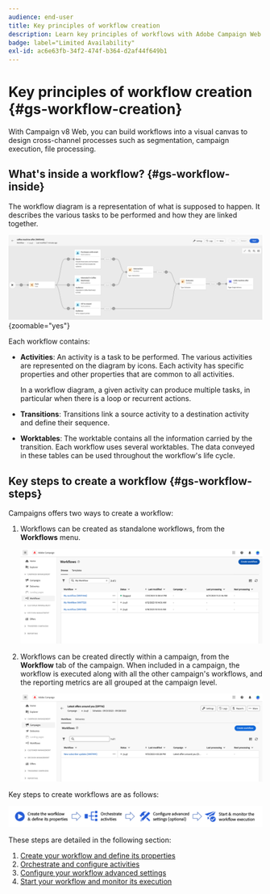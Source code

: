 ```yaml
---
audience: end-user
title: Key principles of workflow creation
description: Learn key principles of workflows with Adobe Campaign Web
badge: label="Limited Availability"
exl-id: ac6e63fb-34f2-474f-b364-d2af44f649b1
---
```


# Key principles of workflow creation {#gs-workflow-creation}

With Campaign v8 Web, you can build workflows into a visual canvas to design cross-channel processes such as segmentation, campaign execution, file processing.


## What's inside a workflow? {#gs-workflow-inside}

The workflow diagram is a representation of what is supposed to happen. It describes the various tasks to be performed and how they are linked together. 

![](assets/workflow-example.png) {zoomable="yes"}

Each workflow contains:

* **Activities**: An activity is a task to be performed. The various activities are represented on the diagram by icons. Each activity has specific properties and other properties that are common to all activities.

    In a workflow diagram, a given activity can produce multiple tasks, in particular when there is a loop or recurrent actions.

* **Transitions**: Transitions link a source activity to a destination activity and define their sequence. 

* **Worktables**: The worktable contains all the information carried by the transition. Each workflow uses several worktables. The data conveyed in these tables can be used throughout the workflow's life cycle.

## Key steps to create a workflow {#gs-workflow-steps}


Campaigns offers two ways to create a workflow:

1. Workflows can be created as standalone workflows, from the **Workflows** menu.

    ![](assets/create-a-standalone-wf.png)

1. Workflows can be created directly within a campaign, from the **Workflow** tab of the campaign. When included in a campaign, the workflow is executed along with all the other campaign's workflows, and the reporting metrics are all grouped at the campaign level.

    ![](assets/create-a-wf-from-a-campaign.png)

    
Key steps to create workflows are as follows:

![](assets/workflow-creation-process.png)

These steps are detailed in the following section:

1. [Create your workflow and define its properties](create-workflow.md)
1. [Orchestrate and configure activities](orchestrate-activities.md)
1. [Configure your workflow advanced settings](workflow-settings.md)
1. [Start your workflow and monitor its execution](start-monitor-workflows.md)
